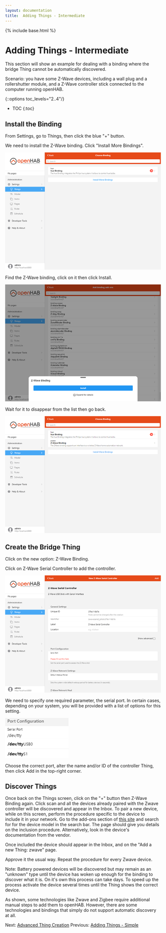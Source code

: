 ```yaml
---
layout: documentation
title:  Adding Things - Intermediate
---
```


{% include base.html %}

# Adding Things - Intermediate

This section will show an example for dealing with a binding where the bridge Thing cannot be automatically discovered.

Scenario: you have some Z-Wave devices, including a wall plug and a rollershutter module, and a Z-Wave controller stick connected to the computer running openHAB.

{::options toc_levels="2..4"/}

- TOC
{:toc}

## Install the Binding
From Settings, go to Things, then click the blue "+" button.

We need to install the Z-Wave binding.
Click "Install More Bindings".

![](images/install_zwave.png)

Find the Z-Wave binding, click on it then click Install.

![](images/installing_zwave.png)

Wait for it to disappear from the list then go back.

![](images/installed_zwave.png)

## Create the Bridge Thing
Click on the new option: Z-Wave Binding.

Click on Z-Wave Serial Controller to add the controller.

![](images/zwave_add_controller.png)

We need to specify one required parameter, the serial port.
In certain cases, depending on your system, you will be provided with a list of options for this setting.

![](images/zwave_port_config.png)

Choose the correct port, alter the name and/or ID of the controller Thing, then click Add in the top-right corner.

## Discover Things
Once back on the Things screen, click on the "+" button then Z-Wave Binding again.
Click scan and all the devices already paired with the Zwave controller will be discovered and appear in the Inbox.
To pair a new device, while on this screen, perform the procedure specific to the device to include it in your network.
Go to the add-ons section of [this site]({{base}}/addons/bindings/zwave/doc/things.html#things-supported-by-the-z-wave-binding) and search for for the device model in the search bar.
The page should give you details on the inclusion procedure.
Alternatively, look in the device's documentation from the vendor.

Once included the device should appear in the Inbox, and on the "Add a new Thing: zwave" page.

Approve it the usual way.
Repeat the procedure for every Zwave device.

Note: Battery powered devices will be discovered but may remain as an "unknown" type until the device has woken up enough for the binding to discover what it is.
On it's own this process can take days.
To speed up the process activate the device several times until the Thing shows the correct device.

As shown, some technologies like Zwave and Zigbee require additional manual steps to add them to openHAB.
However, there are some technologies and bindings that simply do not support automatic discovery at all.

Next: [Advanced Thing Creation]({{base}}/things_advanced.html)
Previous: [Adding Things - Simple]({{base}}/things_simple.html)